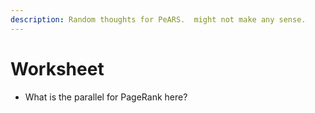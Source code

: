 ```yaml
---
description: Random thoughts for PeARS.  might not make any sense.
---
```


# Worksheet

* What is the parallel for PageRank here?

